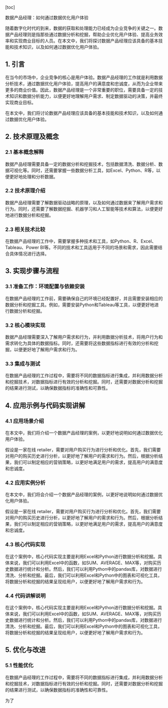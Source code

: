 
[toc]                    
                
                
数据产品经理：如何通过数据优化用户体验

随着数字化时代的到来，数据的获取和处理能力已经成为企业竞争的关键之一。数据产品经理则是指那些通过数据分析和挖掘，帮助企业优化用户体验、提高业务效率和实现商业目标的人员。在本文中，我们将探讨数据产品经理应该具备的基本技能和技术知识，以及如何通过数据优化用户体验。

## 1. 引言

在当今的市场中，企业竞争的核心是用户体验。数据产品经理的工作就是利用数据分析技术，通过数据优化用户体验，提高用户的满意度和忠诚度，从而为企业带来更多的商业价值。因此，数据产品经理是一个非常重要的职位，需要具备一定的技术知识和数据分析能力，以便更好地理解用户需求、制定数据驱动的决策，并最终实现商业目标。

在本文中，我们将讨论数据产品经理应该具备的基本技能和技术知识，以及如何通过数据优化用户体验。

## 2. 技术原理及概念

### 2.1 基本概念解释

数据产品经理需要具备一定的数据分析和挖掘技术，包括数据清洗、数据分析、数据可视化等。同时，还需要掌握一些数据分析工具，如Excel、Python、R等，以便更好地处理和分析数据。

### 2.2 技术原理介绍

数据产品经理需要了解数据驱动战略的原理，以及如何通过数据来了解用户需求和行为。同时，还需要了解数据挖掘、机器学习和人工智能等技术和算法，以便更好地进行数据分析和挖掘。

### 2.3 相关技术比较

在数据产品经理的工作中，需要掌握多种技术和工具，如Python、R、Excel、Tableau、Power BI等。不同的技术和工具适用于不同的场景和需求，因此需要结合具体情况进行选择。

## 3. 实现步骤与流程

### 3.1 准备工作：环境配置与依赖安装

在数据产品经理的工作前，需要确保自己的环境已经配置好，并且需要安装相应的数据分析和挖掘工具。例如，需要安装Python和Tableau等工具，以便更好地进行数据分析和挖掘。

### 3.2 核心模块实现

数据产品经理需要深入了解用户需求和行为，并利用数据分析技术，将用户行为和需求转化为具体的数据指标。同时，还需要将这些数据指标进行有效的分析和挖掘，以便更好地了解用户需求和行为。

### 3.3 集成与测试

在数据产品经理的工作过程中，需要将不同的数据指标进行集成，并利用数据分析和挖掘技术，对数据指标进行有效的分析和挖掘。同时，还需要对数据分析和挖掘的结果进行测试，以确保数据指标的准确性和可靠性。

## 4. 应用示例与代码实现讲解

### 4.1 应用场景介绍

在本文中，我们将介绍一个数据产品经理的案例，以更好地说明如何通过数据优化用户体验。

假设是一家在线 retailer，需要对用户购买行为进行分析和优化。首先，我们需要对用户的购买历史进行分析，以更好地了解用户的需求和行为。然后，根据分析结果，我们可以制定相应的营销策略，以更好地满足用户的需求，提高用户的满意度和忠诚度。

### 4.2 应用实例分析

在本文中，我们将会介绍一个数据产品经理的案例，以更好地说明如何通过数据优化用户体验。

假设是一家在线 retailer，需要对用户购买行为进行分析和优化。首先，我们需要对用户的购买历史进行分析，以更好地了解用户的需求和行为。然后，根据分析结果，我们可以制定相应的营销策略，以更好地满足用户的需求，提高用户的满意度和忠诚度。

### 4.3 核心代码实现

在这个案例中，核心代码实现主要是利用Excel和Python进行数据分析和挖掘。具体来说，我们可以利用Excel中的函数，如SUM、AVERAGE、MAX等，对购买历史数据进行统计和分析。然后，我们可以利用Python中的pandas库，对数据进行清洗、分析和挖掘。最后，我们可以利用Excel和Python中的图表和可视化工具，将数据分析和挖掘的结果呈现给用户，以便更好地了解用户需求和行为。

### 4.4 代码讲解说明

在这个案例中，核心代码实现主要是利用Excel和Python进行数据分析和挖掘。具体来说，我们可以利用Excel中的函数，如SUM、AVERAGE、MAX等，对购买历史数据进行统计和分析。然后，我们可以利用Python中的pandas库，对数据进行清洗、分析和挖掘。最后，我们可以利用Excel和Python中的图表和可视化工具，将数据分析和挖掘的结果呈现给用户，以便更好地了解用户需求和行为。

## 5. 优化与改进

### 5.1 性能优化

在数据产品经理的工作过程中，需要将不同的数据指标进行集成，并利用数据分析和挖掘技术，对数据指标进行有效的分析和挖掘。同时，还需要对数据分析和挖掘的结果进行测试，以确保数据指标的准确性和可靠性。

为了

